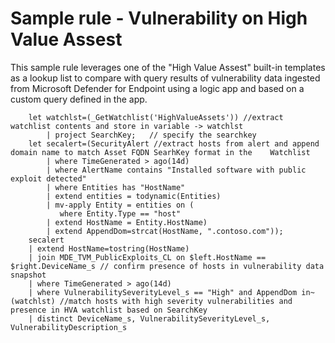 
# Sample rule - Vulnerability on High Value Assest 

This sample rule leverages one of the "High Value Assest" built-in templates as a lookup list to compare with query results of vulnerability data ingested from Microsoft Defender for Endpoint using a logic app and based on a custom query defined in the app.


```
    let watchlst=(_GetWatchlist('HighValueAssets')) //extract watchlist contents and store in variable -> watchlst 
        | project SearchKey;   // specify the searchkey
    let secalert=(SecurityAlert //extract hosts from alert and append domain name to match Asset FQDN SearhKey format in the    Watchlist
        | where TimeGenerated > ago(14d)
        | where AlertName contains "Installed software with public exploit detected" 
        | where Entities has "HostName"
        | extend entities = todynamic(Entities)
        | mv-apply Entity = entities on (
           where Entity.Type == "host"
        | extend HostName = Entity.HostName)
        | extend AppendDom=strcat(HostName, ".contoso.com"));
    secalert
    | extend HostName=tostring(HostName)
    | join MDE_TVM_PublicExploits_CL on $left.HostName == $right.DeviceName_s // confirm presence of hosts in vulnerability data snapshot 
    | where TimeGenerated > ago(14d)
    | where VulnerabilitySeverityLevel_s == "High" and AppendDom in~ (watchlst) //match hosts with high severity vulnerabilities and presence in HVA watchlist based on SearchKey
    | distinct DeviceName_s, VulnerabilitySeverityLevel_s, VulnerabilityDescription_s
```






